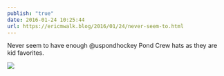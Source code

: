 ```yaml
---
publish: "true"
date: 2016-01-24 10:25:44
url: https://ericmwalk.blog/2016/01/24/never-seem-to.html
---
```


Never seem to have enough @uspondhockey Pond Crew hats as they are kid favorites.

![](https://ericmwalk.blog/uploads/2022/1a8054837f.jpg)
